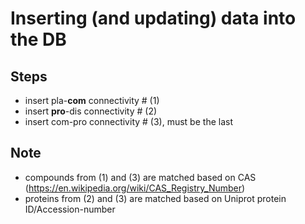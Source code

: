 # Inserting (and updating) data into the DB

## Steps
* insert pla-**com** connectivity # (1)
* insert **pro**-dis connectivity # (2)
* insert com-pro connectivity # (3), must be the last

## Note
* compounds from (1) and (3) are matched based on CAS (https://en.wikipedia.org/wiki/CAS_Registry_Number)
* proteins from (2) and (3) are matched based on Uniprot protein ID/Accession-number
